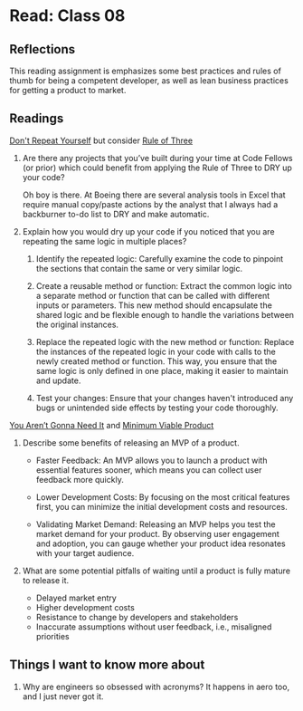 # Read: Class 08

## Reflections

This reading assignment is emphasizes some best practices and rules of thumb for being a competent developer, as well as lean business practices for getting a product to market.

## Readings

[Don't Repeat Yourself](https://en.wikipedia.org/wiki/Don%27t_repeat_yourself) but consider [Rule of Three](https://en.wikipedia.org/wiki/Rule_of_three_(computer_programming))

1. Are there any projects that you’ve built during your time at Code Fellows (or prior) which could benefit from applying the Rule of Three to DRY up your code?

    Oh boy is there. At Boeing there are several analysis tools in Excel that require manual copy/paste actions by the analyst that I always had a backburner to-do list to DRY and make automatic.

2. Explain how you would dry up your code if you noticed that you are repeating the same logic in multiple places?

    1. Identify the repeated logic: Carefully examine the code to pinpoint the sections that contain the same or very similar logic.

    2. Create a reusable method or function: Extract the common logic into a separate method or function that can be called with different inputs or parameters. This new method should encapsulate the shared logic and be flexible enough to handle the variations between the original instances.

    3. Replace the repeated logic with the new method or function: Replace the instances of the repeated logic in your code with calls to the newly created method or function. This way, you ensure that the same logic is only defined in one place, making it easier to maintain and update.

    4. Test your changes: Ensure that your changes haven't introduced any bugs or unintended side effects by testing your code thoroughly.

[You Aren’t Gonna Need It](https://en.wikipedia.org/wiki/You_aren%27t_gonna_need_it) and [Minimum Viable Product](https://en.wikipedia.org/wiki/Minimum_viable_product)

1. Describe some benefits of releasing an MVP of a product.

    - Faster Feedback: An MVP allows you to launch a product with essential features sooner, which means you can collect user feedback more quickly.

    - Lower Development Costs: By focusing on the most critical features first, you can minimize the initial development costs and resources.

    - Validating Market Demand: Releasing an MVP helps you test the market demand for your product. By observing user engagement and adoption, you can gauge whether your product idea resonates with your target audience.

2. What are some potential pitfalls of waiting until a product is fully mature to release it.

    - Delayed market entry
    - Higher development costs
    - Resistance to change by developers and stakeholders
    - Inaccurate assumptions without user feedback, i.e., misaligned priorities

## Things I want to know more about

1. Why are engineers so obsessed with acronyms? It happens in aero too, and I just never got it.
